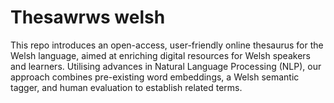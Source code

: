 # Thesawrws welsh
This repo introduces an open-access, user-friendly online thesaurus for the Welsh language, aimed at enriching digital resources for Welsh speakers and learners. Utilising advances in Natural Language Processing (NLP), our approach combines pre-existing word embeddings, a Welsh semantic tagger, and human evaluation to establish related terms. 
